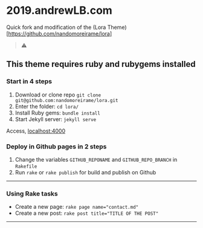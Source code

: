 # 2019.andrewLB.com

Quick fork and modification of the (Lora Theme)[https://github.com/nandomoreirame/lora]

> :warning:

## This theme requires ruby and rubygems installed

### Start in 4 steps

1. Download or clone repo `git clone git@github.com:nandomoreirame/lora.git`
2. Enter the folder: `cd lora/`
3. Install Ruby gems: `bundle install`
4. Start Jekyll server: `jekyll serve`

Access, [localhost:4000](http://localhost:4000/)

### Deploy in Github pages in 2 steps

1. Change the variables `GITHUB_REPONAME` and `GITHUB_REPO_BRANCH` in `Rakefile`
2. Run `rake` or `rake publish` for build and publish on Github

---

### Using Rake tasks

- Create a new page: `rake page name="contact.md"`
- Create a new post: `rake post title="TITLE OF THE POST"`

---
